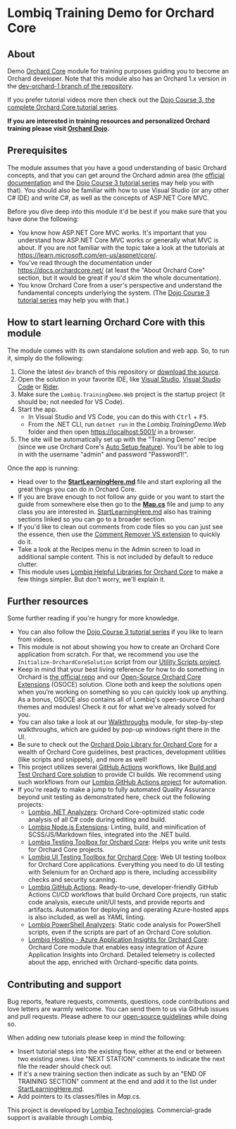 # Lombiq Training Demo for Orchard Core

## About

Demo [Orchard Core](https://orchardcore.net/) module for training purposes guiding you to become an Orchard developer. Note that this module also has an Orchard 1.x version in the [dev-orchard-1 branch of the repository](https://github.com/Lombiq/Orchard-Training-Demo-Module/tree/dev-orchard-1).

If you prefer tutorial videos more then check out the [Dojo Course 3, the complete Orchard Core tutorial series](https://orcharddojo.net/orchard-training/dojo-course-3-the-full-orchard-core-tutorial).

**If you are interested in training resources and personalized Orchard training please visit [Orchard Dojo](https://orcharddojo.net/).**

## Prerequisites

The module assumes that you have a good understanding of basic Orchard concepts, and that you can get around the Orchard admin area (the [official documentation](https://docs.orchardcore.net/) and the [Dojo Course 3 tutorial series](https://orcharddojo.net/orchard-training/dojo-course-3-the-full-orchard-core-tutorial) may help you with that). You should also be familiar with how to use Visual Studio (or any other C# IDE) and write C#, as well as the concepts of ASP.NET Core MVC.

Before you dive deep into this module it'd be best if you make sure that you have done the following:

- You know how ASP.NET Core MVC works. It's important that you understand how ASP.NET Core MVC works or generally what MVC is about. If you are not familiar with the topic take a look at the tutorials at <https://learn.microsoft.com/en-us/aspnet/core/>.
- You've read through the documentation under <https://docs.orchardcore.net/> (at least the "About Orchard Core" section, but it would be great if you'd skim the whole documentation).
- You know Orchard Core from a user's perspective and understand the fundamental concepts underlying the system. (The [Dojo Course 3 tutorial series](https://orcharddojo.net/orchard-training/dojo-course-3-the-full-orchard-core-tutorial) may help you with that.)

## How to start learning Orchard Core with this module

The module comes with its own standalone solution and web app. So, to run it, simply do the following:

1. Clone the latest `dev` branch of this repository or [download the source](https://github.com/Lombiq/Orchard-Training-Demo-Module/archive/refs/heads/dev.zip).
2. Open the solution in your favorite IDE, like [Visual Studio](https://visualstudio.microsoft.com/), [Visual Studio Code](https://code.visualstudio.com/) or [Rider](https://www.jetbrains.com/rider/).
3. Make sure the `Lombiq.TrainingDemo.Web` project is the startup project (it should be; not needed for VS Code).
4. Start the app.
   - In Visual Studio and VS Code, you can do this with <kbd>Ctrl</kbd> + <kbd>F5</kbd>.
   - From the .NET CLI, run `dotnet run` in the _Lombiq.TrainingDemo.Web_ folder and then open <https://localhost:5001/> in a browser.
5. The site will be automatically set up with the "Training Demo" recipe (since we use Orchard Core's [Auto Setup feature](https://docs.orchardcore.net/en/latest/docs/reference/modules/AutoSetup/)). You'll be able to log in with the username "admin" and password "Password1!".

Once the app is running:

- Head over to the **[StartLearningHere.md](Lombiq.TrainingDemo/StartLearningHere.md)** file and start exploring all the great things you can do in Orchard Core.
- If you are brave enough to not follow any guide or you want to start the guide from somewhere else then go to the **[Map.cs](Lombiq.TrainingDemo/Map.cs)** file and jump to any class you are interested in. [StartLearningHere.md](Lombiq.TrainingDemo/StartLearningHere.md) also has training sections linked so you can go to a broader section.
- If you'd like to clean out comments from code files so you can just see the essence, then use the [Comment Remover VS extension](https://marketplace.visualstudio.com/items?itemName=MadsKristensen.CommentRemover) to quickly do it.
- Take a look at the Recipes menu in the Admin screen to load in additional sample content. This is not included by default to reduce clutter.
- This module uses [Lombiq Helpful Libraries for Orchard Core](https://github.com/Lombiq/Helpful-Libraries) to make a few things simpler. But don't worry, we'll explain it.

## Further resources

Some further reading if you're hungry for more knowledge.

- You can also follow the [Dojo Course 3 tutorial series](https://orcharddojo.net/orchard-training/dojo-course-3-the-full-orchard-core-tutorial) if you like to learn from videos.
- This module is not about showing you how to create an Orchard Core application from scratch. For that, we recommend you use the `Initialize-OrchardCoreSolution` script from our [Utility Scripts project](https://github.com/Lombiq/Utility-Scripts).
- Keep in mind that your best living reference for how to do something in Orchard is [the official repo](https://github.com/OrchardCMS/OrchardCore) and our [Open-Source Orchard Core Extensions](https://github.com/Lombiq/Open-Source-Orchard-Core-Extensions) (OSOCE) solution. Clone both and keep the solutions open when you’re working on something so you can quickly look up anything. As a bonus, OSOCE also contains all of Lombiq's open-source Orchard themes and modules! Check it out for what we've already solved for you.
- You can also take a look at our [Walkthroughs](https://github.com/Lombiq/Orchard-Walkthroughs) module, for step-by-step walkthroughs, which are guided by pop-up windows right there in the UI.
- Be sure to check out the [Orchard Dojo Library for Orchard Core](https://orcharddojo.net/orchard-resources/CoreLibrary/) for a wealth of Orchard Core guidelines, best practices, development utilities (like scripts and snippets), and more as well!
- This project utilizes several [GitHub Actions](https://docs.github.com/en/actions) workflows, like [Build and Test Orchard Core solution](https://github.com/Lombiq/GitHub-Actions/blob/dev/Docs/Workflows/BuildDotNetCoreOrchardCore/BuildAndTestOrchardCoreSolution.md) to provide CI builds. We recommend using such workflows from our [Lombiq GitHub Actions project](https://github.com/Lombiq/GitHub-Actions) for automation.
- If you're ready to make a jump to fully automated Quality Assurance beyond unit testing as demonstrated here, check out the following projects:
  - [Lombiq .NET Analyzers](https://github.com/Lombiq/.NET-Analyzers): Orchard Core-optimized static code analysis of all C# code during editing and build.
  - [Lombiq Node.js Extensions](https://github.com/Lombiq/NodeJs-Extensions): Linting, build, and minification of SCSS/JS/Markdown files, integrated into the .NET build.
  - [Lombiq Testing Toolbox for Orchard Core](https://github.com/Lombiq/Testing-Toolbox): Helps you write unit tests for Orchard Core projects.
  - [Lombiq UI Testing Toolbox for Orchard Core](https://github.com/Lombiq/UI-Testing-Toolbox): Web UI testing toolbox for Orchard Core applications. Everything you need to do UI testing with Selenium for an Orchard app is there, including accessibility checks and security scanning.
  - [Lombiq GitHub Actions](https://github.com/Lombiq/GitHub-Actions): Ready-to-use, developer-friendly GitHub Actions CI/CD workflows that build Orchard Core projects, run static code analysis, execute unit/UI tests, and provide reports and artifacts. Automation for deploying and operating Azure-hosted apps is also included, as well as YAML linting.
  - [Lombiq PowerShell Analyzers](https://github.com/Lombiq/PowerShell-Analyzers): Static code analysis for PowerShell scripts, even if the scripts are part of an Orchard Core solution.
  - [Lombiq Hosting - Azure Application Insights for Orchard Core](https://github.com/Lombiq/Orchard-Azure-Application-Insights): Orchard Core module that enables easy integration of Azure Application Insights into Orchard. Detailed telemetry is collected about the app, enriched with Orchard-specific data points.

## Contributing and support

Bug reports, feature requests, comments, questions, code contributions and love letters are warmly welcome. You can send them to us via GitHub issues and pull requests. Please adhere to our [open-source guidelines](https://lombiq.com/open-source-guidelines) while doing so.

When adding new tutorials please keep in mind the following:

- Insert tutorial steps into the existing flow, either at the end or between two existing ones. Use "NEXT STATION" comments to indicate the next file the reader should check out.
- If it's a new training section then indicate as such by an "END OF TRAINING SECTION" comment at the end and add it to the list under [StartLearningHere.md](Lombiq.TrainingDemo/StartLearningHere.md).
- Add pointers to its classes/files in _Map.cs_.

This project is developed by [Lombiq Technologies](https://lombiq.com/). Commercial-grade support is available through Lombiq.
